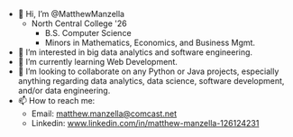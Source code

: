 - 👋 Hi, I’m @MatthewManzella
    - North Central College '26
      - B.S. Computer Science
      - Minors in Mathematics, Economics, and Business Mgmt.
- 👀 I’m interested in big data analytics and software engineering.
- 🌱 I’m currently learning Web Development.
- 💞️ I’m looking to collaborate on any Python or Java projects, especially anything regarding data analytics, data science, software development, and/or data engineering.
- 📫 How to reach me:
    - Email: matthew.manzella@comcast.net
    - Linkedin: www.linkedin.com/in/matthew-manzella-126124231

<!---
MatthewManzella/MatthewManzella is a ✨ special ✨ repository because its `README.md` (this file) appears on your GitHub profile.
You can click the Preview link to take a look at your changes.
--->
